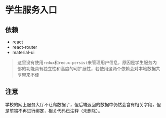# 学生服务入口

## 依赖

- react
- react-router
- material-ui

> 这里没有使用`redux`和`redux-persist`来管理用户信息，原因是学生服务内部的功能具有独立性和高度的可扩展性，若使用这两个依赖会对本地数据共享带来不便

## 注意

学校的网上服务大厅不让爬数据了，但后端返回的数据中仍然会含有相关字段，但是前端不再进行绑定，相关代码已注释（未删除）。

